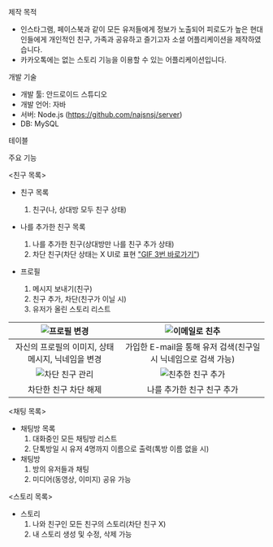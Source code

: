 제작 목적
  * 인스타그램, 페이스북과 같이 모든 유저들에게 정보가 노출되어 피로도가 높은 현대인들에게 개인적인 친구, 가족과 공유하고 즐기고자 소셜 어플리케이션을 제작하였습니다.
  *  카카오톡에는 없는 스토리 기능을 이용할 수 있는 어플리케이션입니다.

개발 기술
  * 개발 툴: 안드로이드 스튜디오
  * 개발 언어: 자바
  * 서버: Node.js (https://github.com/najsnsj/server)
  * DB: MySQL

테이블

주요 기능

<친구 목록>
 * 친구 목록
   1. 친구(나, 상대방 모두 친구 상태)

 * 나를 추가한 친구 목록
   1. 나를 추가한 친구(상대방만 나를 친구 추가 상태)
   2. 차단 친구(차단 상태는 X UI로 표현 ["GIF 3번 바로가기"](#차단-친구-관리))

 * 프로필
   1. 메시지 보내기(친구)
   2. 친구 추가, 차단(친구가 이닐 시)
   3. 유저가 올린 스토리 리스트

| ![프로필 변경](https://github.com/user-attachments/assets/a0e30770-3ed0-4b8f-950c-1d0097a50a80) | ![이메일로 친추](https://github.com/user-attachments/assets/51f467a4-a094-4b3e-879e-991252442e49) |
|:----------------------------------------------:|:----------------------------------------------:|
| 자신의 프로필의 이미지, 상태메시지, 닉네임을 변경 | 가입한 E-mail을 통해 유저 검색(친구일 시 닉네임으로 검색 가능) |
| <a id="차단-친구-관리"></a>![차단 친구 관리](https://github.com/user-attachments/assets/1d61a347-8f0d-482a-a5e6-8d6a3e0da9cc) | ![친추한 친구 추가](https://github.com/user-attachments/assets/567bd807-4cb8-40b4-85f7-1233bddcdcf7) |
| 차단한 친구 차단 해제 | 나를 추가한 친구 친구 추가 |

<채팅 목록>
 * 채팅방 목록
    1. 대화중인 모든 채팅방 리스트
    2. 단톡방일 시 유저 4명까지 이름으로 출력(톡방 이름 없을 시)
 * 채팅방
    1. 방의 유저들과 채팅
    2. 미디어(동영상, 이미지) 공유 가능

 <스토리 목록>
  * 스토리
    1. 나와 친구인 모든 친구의 스토리(차단 친구 X)
    2. 내 스토리 생성 및 수정, 삭제 가능   
    
